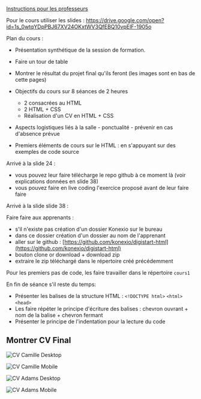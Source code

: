 [Instructions pour les professeurs](./formateur.md)

Pour le cours utiliser les slides : https://drive.google.com/open?id=1s_0wtqYDpPBJ67XV24OKxtWV3QfEBQ10vpElF-1905o

Plan du cours :

- Présentation synthétique de la session de formation.
- Faire un tour de table
- Montrer le résultat du projet final qu'ils feront (les images sont en bas de cette pages)

- Objectifs du cours sur 8 séances de 2 heures
	- 2 consacrées au HTML
	- 2 HTML + CSS
	- Réalisation d'un CV en HTML + CSS

- Aspects logistiques liés à la salle - ponctualité - prévenir en cas d'absence prévue

- Premiers éléments de cours sur le HTML : en s'appuyant sur des exemples de code source

Arrivé à la slide 24 :
- vous pouvez leur faire télécharge le repo github à ce moment là (voir explications données en slide 38)
- vous pouvez faire en live coding l'exercice proposé avant de leur faire faire

Arrivé à la slide slide 38 :

Faire faire aux apprenants :
- s'il n'existe pas création d'un dossier Konexio sur le bureau
- dans ce dossier création d'un dossier au nom de l'apprenant
- aller sur le github : [https://github.com/konexio/digistart-html](https://github.com/konexio/digistart-html)
- bouton clone or download + download zip
- extraire le zip téléchargé dans le répertoire créé précédemment

Pour les premiers pas de code, les faire travailler dans le répertoire `cours1`

En fin de séance s'il reste du temps: 
- Présenter les balises de la structure HTML : `<!DOCTYPE html>` `<html>` `<head>`
- Les faire répéter le principe d'écriture des balises : chevron ouvrant + nom de la balise + chevron fermant
- Présenter le principe de l'indentation pour la lecture du code


## Montrer CV Final

![CV Camille Desktop](../project/assets/cv.png)

![CV Camille Mobile](../project/assets/cv-responsive.png)

![CV Adams Desktop](../project/assets/cv-adams.png)

![CV Adams Mobile](../project/assets/cv-adams-responsive.png)

